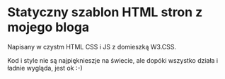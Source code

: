 # Statyczny szablon HTML stron z mojego bloga

Napisany w czystm HTML CSS i JS z domieszką W3.CSS.

Kod i style nie są najpięknieszje na świecie, ale dopóki wszystko działa i ładnie wygląda, jest ok :-)
